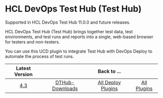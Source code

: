 # HCL DevOps Test Hub (Test Hub)

Supported in HCL DevOps Test Hub 11.0.0 and future releases.

HCL DevOps Test Hub (Test Hub) brings together test data, test environments, and test runs and reports into a single, web-based browser for testers and non-testers.

You can use this UCD plugin to integrate Test Hub with DevOps Deploy to automate the process of test runs.

|Latest Version||Back to ...||
| :---: | :---: | :---: | :---: |
|[4.3](https://raw.githubusercontent.com/UrbanCode/IBM-UCD-PLUGINS/main/files/HCLDevOpsTestHub/DTHub-DD-HCL-4.3.zip)|[DTHub-Downloads](downloads.md)|[All Deploy Plugins](../README.md)|[All Plugins](../../index.md)|
